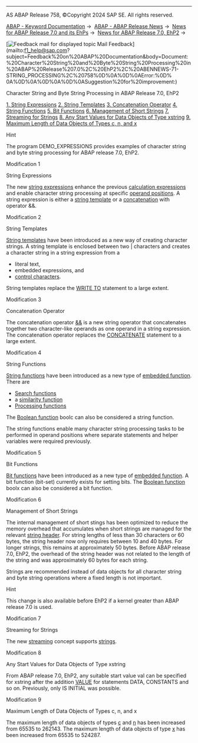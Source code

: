  

* * *

AS ABAP Release 758, ©Copyright 2024 SAP SE. All rights reserved.

[ABAP - Keyword Documentation](javascript:call_link\('abenabap.htm'\)) →  [ABAP - ABAP Release News](javascript:call_link\('abennews.htm'\)) →  [News for ABAP Release 7.0 and its EhPs](javascript:call_link\('abennews-70_ehps.htm'\)) →  [News for ABAP Release 7.0, EhP2](javascript:call_link\('abennews-71.htm'\)) → 

 [![](Mail.gif?object=Mail.gif "Feedback mail for displayed topic") Mail Feedback](mailto:f1_help@sap.com?subject=Feedback%20on%20ABAP%20Documentation&body=Document:%20Character%20String%20and%20Byte%20String%20Processing%20in%20ABAP%20Release%207.0%2C%20EhP2%2C%20ABENNEWS-71-STRING_PROCESSING%2C%20758%0D%0A%0D%0AError:%0D%
0A%0D%0A%0D%0A%0D%0ASuggestion%20for%20improvement:)

Character String and Byte String Processing in ABAP Release 7.0, EhP2

[1\. String Expressions](#!ABAP_MODIFICATION_1@1@)
[2\. String Templates](#!ABAP_MODIFICATION_2@2@)
[3\. Concatenation Operator](#!ABAP_MODIFICATION_3@3@)
[4\. String Functions](#!ABAP_MODIFICATION_4@4@)
[5\. Bit Functions](#!ABAP_MODIFICATION_5@5@)
[6\. Management of Short Strings](#!ABAP_MODIFICATION_6@6@)
[7\. Streaming for Strings](#!ABAP_MODIFICATION_7@7@)
[8\. Any Start Values for Data Objects of Type xstring](#!ABAP_MODIFICATION_8@8@)
[9\. Maximum Length of Data Objects of Types c, n, and x](#!ABAP_MODIFICATION_9@9@)

Hint

The program DEMO\_EXPRESSIONS provides examples of character string and byte string processing for ABAP release 7.0, EhP2.

Modification 1   

String Expressions

The new [string expressions](javascript:call_link\('abapcompute_string.htm'\)) enhance the previous [calculation expressions](javascript:call_link\('abencalculation_expression_glosry.htm'\) "Glossary Entry") and enable character string processing at specific [operand positions](javascript:call_link\('abenexpression_positions.htm'\)). A string expression is either a [string template](javascript:call_link\('abenstring_templates.htm'\)) or a [concatenation](javascript:call_link\('abenstring_operators.htm'\)) with operator &&.

Modification 2   

String Templates

[String templates](javascript:call_link\('abenstring_templates.htm'\)) have been introduced as a new way of creating character strings. A string template is enclosed between two | characters and creates a character string in a string expression from a

-   literal text,
-   embedded expressions, and
-   [control characters](javascript:call_link\('abencontrol_character_glosry.htm'\) "Glossary Entry").

String templates replace the [WRITE TO](javascript:call_link\('abapwrite_to.htm'\)) statement to a large extent.

Modification 3   

Concatenation Operator

The concatenation operator [&&](javascript:call_link\('abenstring_operators.htm'\)) is a new string operator that concatenates together two character-like operands as one operand in a string expression. The concatenation operator replaces the [CONCATENATE](javascript:call_link\('abapconcatenate.htm'\)) statement to a large extent.

Modification 4   

String Functions

[String functions](javascript:call_link\('abenstring_functions.htm'\)) have been introduced as a new type of [embedded function](javascript:call_link\('abenbuiltin_function_glosry.htm'\) "Glossary Entry"). There are

-   [Search functions](javascript:call_link\('abensearch_functions.htm'\))
-   a [similarity function](javascript:call_link\('abendistance_functions.htm'\))
-   [Processing functions](javascript:call_link\('abenprocess_functions.htm'\))

The [Boolean function](javascript:call_link\('abenboole_functions.htm'\)) boolc can also be considered a string function.

The string functions enable many character string processing tasks to be performed in operand positions where separate statements and helper variables were required previously.

Modification 5   

Bit Functions

[Bit functions](javascript:call_link\('abenbit_functions.htm'\)) have been introduced as a new type of [embedded function](javascript:call_link\('abenbuiltin_function_glosry.htm'\) "Glossary Entry"). A bit function (bit-set) currently exists for setting bits. The [Boolean function](javascript:call_link\('abenboole_functions.htm'\)) boolx can also be considered a bit function.

Modification 6   

Management of Short Strings

The internal management of short stings has been optimized to reduce the memory overhead that accumulates when short strings are managed for the relevant [string header](javascript:call_link\('abenmemory_consumption_1.htm'\)). For string lengths of less than 30 characters or 60 bytes, the string header now only requires between 10 and 40 bytes. For longer strings, this remains at approximately 50 bytes. Before ABAP release 7.0, EhP2, the overhead of the string header was not related to the length of the string and was approximately 60 bytes for each string.

Strings are recommended instead of data objects for all character string and byte string operations where a fixed length is not important.

Hint

This change is also available before EhP2 if a kernel greater than ABAP release 7.0 is used.

Modification 7   

Streaming for Strings

The new [streaming](javascript:call_link\('abenstreaming_glosry.htm'\) "Glossary Entry") concept supports [strings](javascript:call_link\('abenstring_streams.htm'\)).

Modification 8   

Any Start Values for Data Objects of Type xstring

From ABAP release 7.0, EhP2, any suitable start value val can be specified for xstring after the addition [VALUE](javascript:call_link\('abapdata_options.htm'\)) for statements DATA, CONSTANTS and so on. Previously, only IS INITIAL was possible.

Modification 9   

Maximum Length of Data Objects of Types c, n, and x

The maximum length of data objects of types [c](javascript:call_link\('abenbuilt_in_types_complete.htm'\)) and [n](javascript:call_link\('abenbuilt_in_types_complete.htm'\)) has been increased from 65535 to 262143. The maximum length of data objects of type [x](javascript:call_link\('abenbuilt_in_types_complete.htm'\)) has been increased from 65535 to 524287.